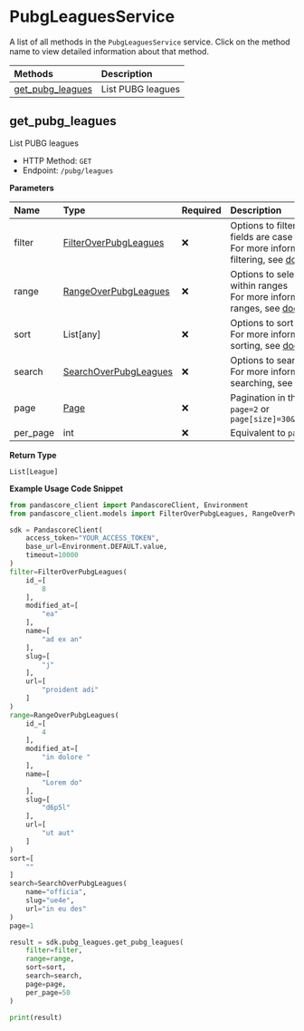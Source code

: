 # PubgLeaguesService

A list of all methods in the `PubgLeaguesService` service. Click on the method name to view detailed information about that method.

| Methods                               | Description       |
| :------------------------------------ | :---------------- |
| [get_pubg_leagues](#get_pubg_leagues) | List PUBG leagues |

## get_pubg_leagues

List PUBG leagues

- HTTP Method: `GET`
- Endpoint: `/pubg/leagues`

**Parameters**

| Name     | Type                                                        | Required | Description                                                                                                                                         |
| :------- | :---------------------------------------------------------- | :------- | :-------------------------------------------------------------------------------------------------------------------------------------------------- |
| filter   | [FilterOverPubgLeagues](../models/FilterOverPubgLeagues.md) | ❌       | Options to filter results. String fields are case sensitive <br/>For more information on filtering, see [docs](/docs/filtering-and-sorting#filter). |
| range    | [RangeOverPubgLeagues](../models/RangeOverPubgLeagues.md)   | ❌       | Options to select results within ranges <br/>For more information on ranges, see [docs](/docs/filtering-and-sorting#range).                         |
| sort     | List[any]                                                   | ❌       | Options to sort results <br/>For more information on sorting, see [docs](/docs/filtering-and-sorting#sort).                                         |
| search   | [SearchOverPubgLeagues](../models/SearchOverPubgLeagues.md) | ❌       | Options to search results <br/>For more information on searching, see [docs](/docs/filtering-and-sorting#search).                                   |
| page     | [Page](../models/Page.md)                                   | ❌       | Pagination in the form of `page=2` or `page[size]=30&page[number]=2`                                                                                |
| per_page | int                                                         | ❌       | Equivalent to `page[size]`                                                                                                                          |

**Return Type**

`List[League]`

**Example Usage Code Snippet**

```python
from pandascore_client import PandascoreClient, Environment
from pandascore_client.models import FilterOverPubgLeagues, RangeOverPubgLeagues, SearchOverPubgLeagues

sdk = PandascoreClient(
    access_token="YOUR_ACCESS_TOKEN",
    base_url=Environment.DEFAULT.value,
    timeout=10000
)
filter=FilterOverPubgLeagues(
    id_=[
        8
    ],
    modified_at=[
        "ea"
    ],
    name=[
        "ad ex an"
    ],
    slug=[
        "j"
    ],
    url=[
        "proident adi"
    ]
)
range=RangeOverPubgLeagues(
    id_=[
        4
    ],
    modified_at=[
        "in dolore "
    ],
    name=[
        "Lorem do"
    ],
    slug=[
        "d6p5l"
    ],
    url=[
        "ut aut"
    ]
)
sort=[
    ""
]
search=SearchOverPubgLeagues(
    name="officia",
    slug="ue4e",
    url="in eu des"
)
page=1

result = sdk.pubg_leagues.get_pubg_leagues(
    filter=filter,
    range=range,
    sort=sort,
    search=search,
    page=page,
    per_page=50
)

print(result)
```

<!-- This file was generated by liblab | https://liblab.com/ -->
